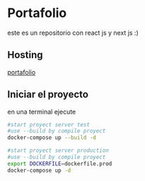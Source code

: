 # Portafolio
este es un repositorio con react js y next js :)
## Hosting
[portafolio](https://alex.chaoticteam.com)
## Iniciar el proyecto 
en una terminal ejecute

```bash
#start proyect server test
#use --build by compile proyect
docker-compose up --build -d
```

```bash
#start proyect server production
#use --build by compile proyect
export DOCKERFILE=dockerfile.prod
docker-compose up -d
```
